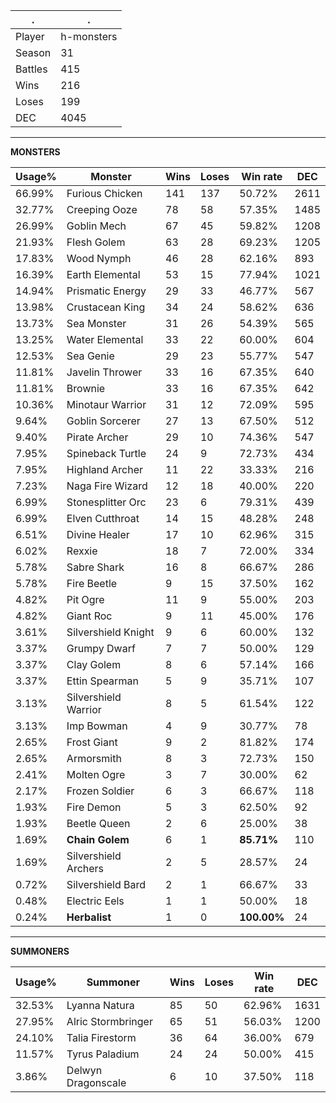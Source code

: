 .|.
|-|-
Player|h-monsters
Season|31
Battles|415
Wins|216
Loses|199
DEC|4045

---
**MONSTERS**

Usage%|Monster|Wins|Loses|Win rate|DEC|
-|-|-|-|-|-|
66.99%|Furious Chicken|141|137|50.72%|2611|
32.77%|Creeping Ooze|78|58|57.35%|1485|
26.99%|Goblin Mech|67|45|59.82%|1208|
21.93%|Flesh Golem|63|28|69.23%|1205|
17.83%|Wood Nymph|46|28|62.16%|893|
16.39%|Earth Elemental|53|15|77.94%|1021|
14.94%|Prismatic Energy|29|33|46.77%|567|
13.98%|Crustacean King|34|24|58.62%|636|
13.73%|Sea Monster|31|26|54.39%|565|
13.25%|Water Elemental|33|22|60.00%|604|
12.53%|Sea Genie|29|23|55.77%|547|
11.81%|Javelin Thrower|33|16|67.35%|640|
11.81%|Brownie|33|16|67.35%|642|
10.36%|Minotaur Warrior|31|12|72.09%|595|
9.64%|Goblin Sorcerer|27|13|67.50%|512|
9.40%|Pirate Archer|29|10|74.36%|547|
7.95%|Spineback Turtle|24|9|72.73%|434|
7.95%|Highland Archer|11|22|33.33%|216|
7.23%|Naga Fire Wizard|12|18|40.00%|220|
6.99%|Stonesplitter Orc|23|6|79.31%|439|
6.99%|Elven Cutthroat|14|15|48.28%|248|
6.51%|Divine Healer|17|10|62.96%|315|
6.02%|Rexxie|18|7|72.00%|334|
5.78%|Sabre Shark|16|8|66.67%|286|
5.78%|Fire Beetle|9|15|37.50%|162|
4.82%|Pit Ogre|11|9|55.00%|203|
4.82%|Giant Roc|9|11|45.00%|176|
3.61%|Silvershield Knight|9|6|60.00%|132|
3.37%|Grumpy Dwarf|7|7|50.00%|129|
3.37%|Clay Golem|8|6|57.14%|166|
3.37%|Ettin Spearman|5|9|35.71%|107|
3.13%|Silvershield Warrior|8|5|61.54%|122|
3.13%|Imp Bowman|4|9|30.77%|78|
2.65%|Frost Giant|9|2|81.82%|174|
2.65%|Armorsmith|8|3|72.73%|150|
2.41%|Molten Ogre|3|7|30.00%|62|
2.17%|Frozen Soldier|6|3|66.67%|118|
1.93%|Fire Demon|5|3|62.50%|92|
1.93%|Beetle Queen|2|6|25.00%|38|
1.69%|**Chain Golem**|6|1|**85.71%**|110|
1.69%|Silvershield Archers|2|5|28.57%|24|
0.72%|Silvershield Bard|2|1|66.67%|33|
0.48%|Electric Eels|1|1|50.00%|18|
0.24%|**Herbalist**|1|0|**100.00%**|24|

---
**SUMMONERS**

Usage%|Summoner|Wins|Loses|Win rate|DEC|
-|-|-|-|-|-|
32.53%|Lyanna Natura|85|50|62.96%|1631|
27.95%|Alric Stormbringer|65|51|56.03%|1200|
24.10%|Talia Firestorm|36|64|36.00%|679|
11.57%|Tyrus Paladium|24|24|50.00%|415|
3.86%|Delwyn Dragonscale|6|10|37.50%|118|
